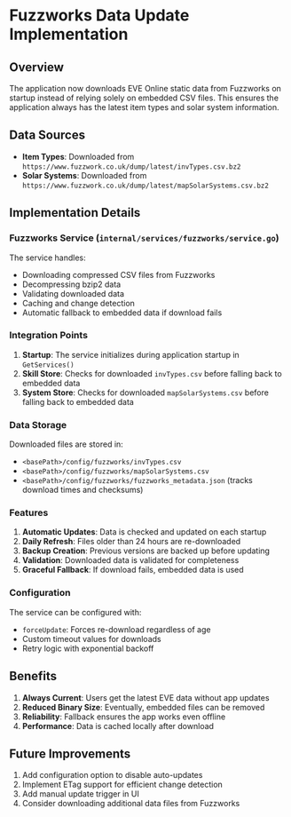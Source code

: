 # Fuzzworks Data Update Implementation

## Overview

The application now downloads EVE Online static data from Fuzzworks on startup instead of relying solely on embedded CSV files. This ensures the application always has the latest item types and solar system information.

## Data Sources

- **Item Types**: Downloaded from `https://www.fuzzwork.co.uk/dump/latest/invTypes.csv.bz2`
- **Solar Systems**: Downloaded from `https://www.fuzzwork.co.uk/dump/latest/mapSolarSystems.csv.bz2`

## Implementation Details

### Fuzzworks Service (`internal/services/fuzzworks/service.go`)

The service handles:
- Downloading compressed CSV files from Fuzzworks
- Decompressing bzip2 data
- Validating downloaded data
- Caching and change detection
- Automatic fallback to embedded data if download fails

### Integration Points

1. **Startup**: The service initializes during application startup in `GetServices()`
2. **Skill Store**: Checks for downloaded `invTypes.csv` before falling back to embedded data
3. **System Store**: Checks for downloaded `mapSolarSystems.csv` before falling back to embedded data

### Data Storage

Downloaded files are stored in:
- `<basePath>/config/fuzzworks/invTypes.csv`
- `<basePath>/config/fuzzworks/mapSolarSystems.csv`
- `<basePath>/config/fuzzworks/fuzzworks_metadata.json` (tracks download times and checksums)

### Features

1. **Automatic Updates**: Data is checked and updated on each startup
2. **Daily Refresh**: Files older than 24 hours are re-downloaded
3. **Backup Creation**: Previous versions are backed up before updating
4. **Validation**: Downloaded data is validated for completeness
5. **Graceful Fallback**: If download fails, embedded data is used

### Configuration

The service can be configured with:
- `forceUpdate`: Forces re-download regardless of age
- Custom timeout values for downloads
- Retry logic with exponential backoff

## Benefits

1. **Always Current**: Users get the latest EVE data without app updates
2. **Reduced Binary Size**: Eventually, embedded files can be removed
3. **Reliability**: Fallback ensures the app works even offline
4. **Performance**: Data is cached locally after download

## Future Improvements

1. Add configuration option to disable auto-updates
2. Implement ETag support for efficient change detection
3. Add manual update trigger in UI
4. Consider downloading additional data files from Fuzzworks